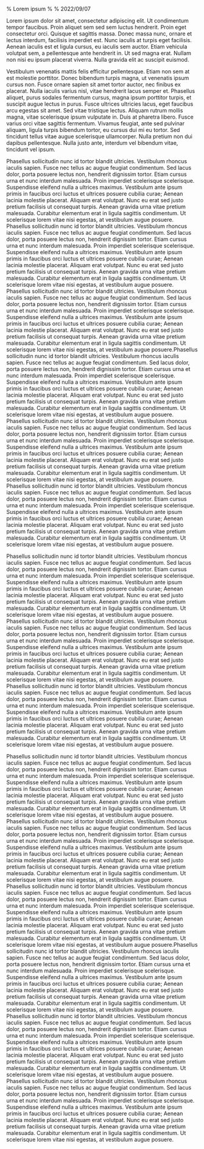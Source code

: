 % Lorem ipsum
%
% 2022/09/07

Lorem ipsum dolor sit amet, consectetur adipiscing elit. Ut condimentum tempor faucibus. Proin aliquet sem sed sem luctus hendrerit. Proin eget consectetur orci. Quisque et sagittis massa. Donec massa nunc, ornare et lectus interdum, facilisis imperdiet est. Nunc iaculis at turpis eget facilisis. Aenean iaculis est et ligula cursus, eu iaculis sem auctor. Etiam vehicula volutpat sem, a pellentesque ante hendrerit in. Ut sed magna erat. Nullam non nisi eu ipsum placerat viverra. Nulla gravida elit ac suscipit euismod.

Vestibulum venenatis mattis felis efficitur pellentesque. Etiam non sem at est molestie porttitor. Donec bibendum turpis magna, ut venenatis ipsum cursus non. Fusce ornare sapien sit amet tortor auctor, nec finibus ex placerat. Nulla iaculis varius nisl, vitae hendrerit lacus semper et. Phasellus aliquet, purus sodales fermentum cursus, magna ipsum porttitor turpis, et suscipit augue lectus in purus. Fusce ultrices ultricies lacus, eget faucibus arcu egestas sit amet. Sed vitae tristique lectus. Aliquam rutrum mollis magna, vitae scelerisque ipsum vulputate in. Duis at pharetra libero. Fusce varius orci vitae sagittis fermentum. Vivamus feugiat, ante sed pulvinar aliquam, ligula turpis bibendum tortor, eu cursus dui mi eu tortor. Sed tincidunt tellus vitae augue scelerisque ullamcorper. Nulla pretium non dui dapibus pellentesque. Nulla justo ante, interdum vel bibendum vitae, tincidunt vel ipsum.

Phasellus sollicitudin nunc id tortor blandit ultricies. Vestibulum rhoncus iaculis sapien. Fusce nec tellus ac augue feugiat condimentum. Sed lacus dolor, porta posuere lectus non, hendrerit dignissim tortor. Etiam cursus urna et nunc interdum malesuada. Proin imperdiet scelerisque scelerisque. Suspendisse eleifend nulla a ultrices maximus. Vestibulum ante ipsum primis in faucibus orci luctus et ultrices posuere cubilia curae; Aenean lacinia molestie placerat. Aliquam erat volutpat. Nunc eu erat sed justo pretium facilisis ut consequat turpis. Aenean gravida urna vitae pretium malesuada. Curabitur elementum erat in ligula sagittis condimentum. Ut scelerisque lorem vitae nisi egestas, at vestibulum augue posuere. Phasellus sollicitudin nunc id tortor blandit ultricies. Vestibulum rhoncus iaculis sapien. Fusce nec tellus ac augue feugiat condimentum. Sed lacus dolor, porta posuere lectus non, hendrerit dignissim tortor. Etiam cursus urna et nunc interdum malesuada. Proin imperdiet scelerisque scelerisque. Suspendisse eleifend nulla a ultrices maximus. Vestibulum ante ipsum primis in faucibus orci luctus et ultrices posuere cubilia curae; Aenean lacinia molestie placerat. Aliquam erat volutpat. Nunc eu erat sed justo pretium facilisis ut consequat turpis. Aenean gravida urna vitae pretium malesuada. Curabitur elementum erat in ligula sagittis condimentum. Ut scelerisque lorem vitae nisi egestas, at vestibulum augue posuere. Phasellus sollicitudin nunc id tortor blandit ultricies. Vestibulum rhoncus iaculis sapien. Fusce nec tellus ac augue feugiat condimentum. Sed lacus dolor, porta posuere lectus non, hendrerit dignissim tortor. Etiam cursus urna et nunc interdum malesuada. Proin imperdiet scelerisque scelerisque. Suspendisse eleifend nulla a ultrices maximus. Vestibulum ante ipsum primis in faucibus orci luctus et ultrices posuere cubilia curae; Aenean lacinia molestie placerat. Aliquam erat volutpat. Nunc eu erat sed justo pretium facilisis ut consequat turpis. Aenean gravida urna vitae pretium malesuada. Curabitur elementum erat in ligula sagittis condimentum. Ut scelerisque lorem vitae nisi egestas, at vestibulum augue posuere.Phasellus sollicitudin nunc id tortor blandit ultricies. Vestibulum rhoncus iaculis sapien. Fusce nec tellus ac augue feugiat condimentum. Sed lacus dolor, porta posuere lectus non, hendrerit dignissim tortor. Etiam cursus urna et nunc interdum malesuada. Proin imperdiet scelerisque scelerisque. Suspendisse eleifend nulla a ultrices maximus. Vestibulum ante ipsum primis in faucibus orci luctus et ultrices posuere cubilia curae; Aenean lacinia molestie placerat. Aliquam erat volutpat. Nunc eu erat sed justo pretium facilisis ut consequat turpis. Aenean gravida urna vitae pretium malesuada. Curabitur elementum erat in ligula sagittis condimentum. Ut scelerisque lorem vitae nisi egestas, at vestibulum augue posuere. Phasellus sollicitudin nunc id tortor blandit ultricies. Vestibulum rhoncus iaculis sapien. Fusce nec tellus ac augue feugiat condimentum. Sed lacus dolor, porta posuere lectus non, hendrerit dignissim tortor. Etiam cursus urna et nunc interdum malesuada. Proin imperdiet scelerisque scelerisque. Suspendisse eleifend nulla a ultrices maximus. Vestibulum ante ipsum primis in faucibus orci luctus et ultrices posuere cubilia curae; Aenean lacinia molestie placerat. Aliquam erat volutpat. Nunc eu erat sed justo pretium facilisis ut consequat turpis. Aenean gravida urna vitae pretium malesuada. Curabitur elementum erat in ligula sagittis condimentum. Ut scelerisque lorem vitae nisi egestas, at vestibulum augue posuere. Phasellus sollicitudin nunc id tortor blandit ultricies. Vestibulum rhoncus iaculis sapien. Fusce nec tellus ac augue feugiat condimentum. Sed lacus dolor, porta posuere lectus non, hendrerit dignissim tortor. Etiam cursus urna et nunc interdum malesuada. Proin imperdiet scelerisque scelerisque. Suspendisse eleifend nulla a ultrices maximus. Vestibulum ante ipsum primis in faucibus orci luctus et ultrices posuere cubilia curae; Aenean lacinia molestie placerat. Aliquam erat volutpat. Nunc eu erat sed justo pretium facilisis ut consequat turpis. Aenean gravida urna vitae pretium malesuada. Curabitur elementum erat in ligula sagittis condimentum. Ut scelerisque lorem vitae nisi egestas, at vestibulum augue posuere.

Phasellus sollicitudin nunc id tortor blandit ultricies. Vestibulum rhoncus iaculis sapien. Fusce nec tellus ac augue feugiat condimentum. Sed lacus dolor, porta posuere lectus non, hendrerit dignissim tortor. Etiam cursus urna et nunc interdum malesuada. Proin imperdiet scelerisque scelerisque. Suspendisse eleifend nulla a ultrices maximus. Vestibulum ante ipsum primis in faucibus orci luctus et ultrices posuere cubilia curae; Aenean lacinia molestie placerat. Aliquam erat volutpat. Nunc eu erat sed justo pretium facilisis ut consequat turpis. Aenean gravida urna vitae pretium malesuada. Curabitur elementum erat in ligula sagittis condimentum. Ut scelerisque lorem vitae nisi egestas, at vestibulum augue posuere. Phasellus sollicitudin nunc id tortor blandit ultricies. Vestibulum rhoncus iaculis sapien. Fusce nec tellus ac augue feugiat condimentum. Sed lacus dolor, porta posuere lectus non, hendrerit dignissim tortor. Etiam cursus urna et nunc interdum malesuada. Proin imperdiet scelerisque scelerisque. Suspendisse eleifend nulla a ultrices maximus. Vestibulum ante ipsum primis in faucibus orci luctus et ultrices posuere cubilia curae; Aenean lacinia molestie placerat. Aliquam erat volutpat. Nunc eu erat sed justo pretium facilisis ut consequat turpis. Aenean gravida urna vitae pretium malesuada. Curabitur elementum erat in ligula sagittis condimentum. Ut scelerisque lorem vitae nisi egestas, at vestibulum augue posuere. Phasellus sollicitudin nunc id tortor blandit ultricies. Vestibulum rhoncus iaculis sapien. Fusce nec tellus ac augue feugiat condimentum. Sed lacus dolor, porta posuere lectus non, hendrerit dignissim tortor. Etiam cursus urna et nunc interdum malesuada. Proin imperdiet scelerisque scelerisque. Suspendisse eleifend nulla a ultrices maximus. Vestibulum ante ipsum primis in faucibus orci luctus et ultrices posuere cubilia curae; Aenean lacinia molestie placerat. Aliquam erat volutpat. Nunc eu erat sed justo pretium facilisis ut consequat turpis. Aenean gravida urna vitae pretium malesuada. Curabitur elementum erat in ligula sagittis condimentum. Ut scelerisque lorem vitae nisi egestas, at vestibulum augue posuere.


Phasellus sollicitudin nunc id tortor blandit ultricies. Vestibulum rhoncus iaculis sapien. Fusce nec tellus ac augue feugiat condimentum. Sed lacus dolor, porta posuere lectus non, hendrerit dignissim tortor. Etiam cursus urna et nunc interdum malesuada. Proin imperdiet scelerisque scelerisque. Suspendisse eleifend nulla a ultrices maximus. Vestibulum ante ipsum primis in faucibus orci luctus et ultrices posuere cubilia curae; Aenean lacinia molestie placerat. Aliquam erat volutpat. Nunc eu erat sed justo pretium facilisis ut consequat turpis. Aenean gravida urna vitae pretium malesuada. Curabitur elementum erat in ligula sagittis condimentum. Ut scelerisque lorem vitae nisi egestas, at vestibulum augue posuere. Phasellus sollicitudin nunc id tortor blandit ultricies. Vestibulum rhoncus iaculis sapien. Fusce nec tellus ac augue feugiat condimentum. Sed lacus dolor, porta posuere lectus non, hendrerit dignissim tortor. Etiam cursus urna et nunc interdum malesuada. Proin imperdiet scelerisque scelerisque. Suspendisse eleifend nulla a ultrices maximus. Vestibulum ante ipsum primis in faucibus orci luctus et ultrices posuere cubilia curae; Aenean lacinia molestie placerat. Aliquam erat volutpat. Nunc eu erat sed justo pretium facilisis ut consequat turpis. Aenean gravida urna vitae pretium malesuada. Curabitur elementum erat in ligula sagittis condimentum. Ut scelerisque lorem vitae nisi egestas, at vestibulum augue posuere. Phasellus sollicitudin nunc id tortor blandit ultricies. Vestibulum rhoncus iaculis sapien. Fusce nec tellus ac augue feugiat condimentum. Sed lacus dolor, porta posuere lectus non, hendrerit dignissim tortor. Etiam cursus urna et nunc interdum malesuada. Proin imperdiet scelerisque scelerisque. Suspendisse eleifend nulla a ultrices maximus. Vestibulum ante ipsum primis in faucibus orci luctus et ultrices posuere cubilia curae; Aenean lacinia molestie placerat. Aliquam erat volutpat. Nunc eu erat sed justo pretium facilisis ut consequat turpis. Aenean gravida urna vitae pretium malesuada. Curabitur elementum erat in ligula sagittis condimentum. Ut scelerisque lorem vitae nisi egestas, at vestibulum augue posuere.Phasellus sollicitudin nunc id tortor blandit ultricies. Vestibulum rhoncus iaculis sapien. Fusce nec tellus ac augue feugiat condimentum. Sed lacus dolor, porta posuere lectus non, hendrerit dignissim tortor. Etiam cursus urna et nunc interdum malesuada. Proin imperdiet scelerisque scelerisque. Suspendisse eleifend nulla a ultrices maximus. Vestibulum ante ipsum primis in faucibus orci luctus et ultrices posuere cubilia curae; Aenean lacinia molestie placerat. Aliquam erat volutpat. Nunc eu erat sed justo pretium facilisis ut consequat turpis. Aenean gravida urna vitae pretium malesuada. Curabitur elementum erat in ligula sagittis condimentum. Ut scelerisque lorem vitae nisi egestas, at vestibulum augue posuere. Phasellus sollicitudin nunc id tortor blandit ultricies. Vestibulum rhoncus iaculis sapien. Fusce nec tellus ac augue feugiat condimentum. Sed lacus dolor, porta posuere lectus non, hendrerit dignissim tortor. Etiam cursus urna et nunc interdum malesuada. Proin imperdiet scelerisque scelerisque. Suspendisse eleifend nulla a ultrices maximus. Vestibulum ante ipsum primis in faucibus orci luctus et ultrices posuere cubilia curae; Aenean lacinia molestie placerat. Aliquam erat volutpat. Nunc eu erat sed justo pretium facilisis ut consequat turpis. Aenean gravida urna vitae pretium malesuada. Curabitur elementum erat in ligula sagittis condimentum. Ut scelerisque lorem vitae nisi egestas, at vestibulum augue posuere. Phasellus sollicitudin nunc id tortor blandit ultricies. Vestibulum rhoncus iaculis sapien. Fusce nec tellus ac augue feugiat condimentum. Sed lacus dolor, porta posuere lectus non, hendrerit dignissim tortor. Etiam cursus urna et nunc interdum malesuada. Proin imperdiet scelerisque scelerisque. Suspendisse eleifend nulla a ultrices maximus. Vestibulum ante ipsum primis in faucibus orci luctus et ultrices posuere cubilia curae; Aenean lacinia molestie placerat. Aliquam erat volutpat. Nunc eu erat sed justo pretium facilisis ut consequat turpis. Aenean gravida urna vitae pretium malesuada. Curabitur elementum erat in ligula sagittis condimentum. Ut scelerisque lorem vitae nisi egestas, at vestibulum augue posuere.





